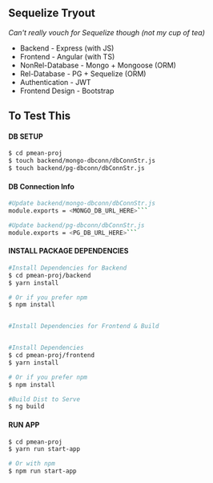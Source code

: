 ## Sequelize Tryout

*Can't really vouch for Sequelize though (not my cup of tea)*

- Backend - Express (with JS)
- Frontend - Angular (with TS)
- NonRel-Database - Mongo + Mongoose (ORM)
- Rel-Database - PG + Sequelize (ORM)
- Authentication - JWT
- Frontend Design - Bootstrap


## To Test This 

#### DB SETUP

```sh 
$ cd pmean-proj
$ touch backend/mongo-dbconn/dbConnStr.js
$ touch backend/pg-dbconn/dbConnStr.js
```

#### DB Connection Info 
```sh
#Update backend/mongo-dbconn/dbConnStr.js 
module.exports = <MONGO_DB_URL_HERE>```

#Update backend/pg-dbconn/dbConnStr.js
module.exports = <PG_DB_URL_HERE>```
```

#### INSTALL PACKAGE DEPENDENCIES

```sh 
#Install Dependencies for Backend
$ cd pmean-proj/backend
$ yarn install

# Or if you prefer npm
$ npm install


#Install Dependencies for Frontend & Build


#Install Dependencies
$ cd pmean-proj/frontend
$ yarn install

# Or if you prefer npm
$ npm install

#Build Dist to Serve
$ ng build
```

#### RUN APP
```sh
$ cd pmean-proj
$ yarn run start-app

# Or with npm
$ npm run start-app
```
